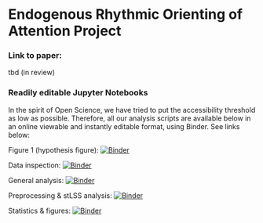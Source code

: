 # Endogenous Rhythmic Orienting of Attention Project

### Link to paper:

tbd (in review)

### Readily editable Jupyter Notebooks

In the spirit of Open Science, we have tried to put the accessibility threshold as low as possible. Therefore, all our analysis scripts are available below in an online viewable and instantly editable format, using Binder. See links below:

Figure 1 (hypothesis figure): [![Binder](https://mybinder.org/badge_logo.svg)](https://mybinder.org/v2/gh/olofvanderwerf/rhythmic-attention/HEAD?labpath=hypothesis%20figure.ipynb)

Data inspection: [![Binder](https://mybinder.org/badge_logo.svg)](https://mybinder.org/v2/gh/olofvanderwerf/rhythmic-attention/HEAD?labpath=inspection_and_cleaning.ipynb)

General analysis: [![Binder](https://mybinder.org/badge_logo.svg)](https://mybinder.org/v2/gh/olofvanderwerf/rhythmic-attention/HEAD?labpath=general_analysis.ipynb)

Preprocessing & stLSS analysis: [![Binder](https://mybinder.org/badge_logo.svg)](https://mybinder.org/v2/gh/olofvanderwerf/rhythmic-attention/HEAD?labpath=preprocessing_and_analysis.ipynb)

Statistics & figures: [![Binder](https://mybinder.org/badge_logo.svg)](https://mybinder.org/v2/gh/olofvanderwerf/rhythmic-attention/HEAD?labpath=figures_and_statistics.ipynb)








